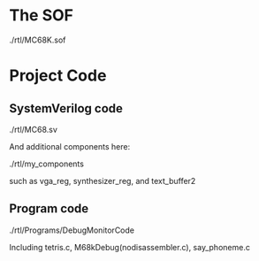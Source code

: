 # The SOF

./rtl/MC68K.sof

# Project Code

## SystemVerilog code
./rtl/MC68.sv

And additional components here:

./rtl/my_components

such as vga_reg, synthesizer_reg, and text_buffer2

## Program code
./rtl/Programs/DebugMonitorCode

Including tetris.c, M68kDebug(nodisassembler.c), say_phoneme.c

